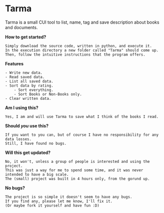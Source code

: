 # Tarma
Tarma is a small CUI tool to list, name, tag and save description about books and documents.

**How to get started?**<br>
```
Simply download the source code, written in python, and execute it.
In the execution directory a new folder called "Tarma" should come up.
Then, follow the intuitive instructions that the program offers.
```

**Features**
```
- Write new data.
- Read saved data.
- List all saved data.
- Sort data by rating.
    - Sort everything.
    - Sort Books or Non-Books only.
- Clear written data.
```

**Am I using this?**
```
Yes, I am and will use Tarma to save what I think of the books I read.
```

**Should *you* use this?**
```
If you want to you can, but of course I have no responsibility for any data losses.
Still, I have found no bugs.
```

**Will this get updated?**<br>
```
No, it won't, unless a group of people is interested and using the project.
This was just a way for me to spend some time, and it was never intended to have a big scale.
The (small) project was built in 4 hours only, from the gorund up.
```

**No bugs?**
```
The project is so simple it doesn't seem to have any bugs.
If you find any, please let me know, I'll fix it.
(Or maybe fork it yourself and have fun :D)
```
